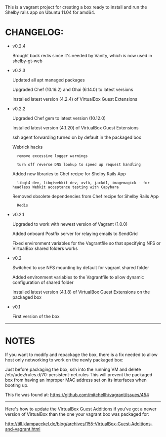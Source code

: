 This is a vagrant project for creating a box ready to install and run the Shelby rails app on Ubuntu 11.04 for amd64.

# CHANGELOG:

* v0.2.4

  Brought back redis since it's needed by Vanity, which is now used in shelby-gt-web

* v0.2.3

  Updated all apt managed packages

  Upgraded Chef (10.16.2) and Ohai (6.14.0) to latest versions

  Installed latest version (4.2.4) of VirtualBox Guest Extensions

* v0.2.2

	Upgraded Chef gem to latest version (10.12.0)

	Installed latest version (4.1.20) of VirtualBox Guest Extensions

	ssh agent forwarding turned on by default in the packaged box

	Webrick hacks

		remove excessive logger warnings

		turn off reverse DNS lookup to speed up request handling

	Added new libraries to Chef recipe for Shelby Rails App

		libqt4-dev, libqtwebkit-dev, xvfb, jackd1, imagemagick - for headless Webkit acceptance testing with Capybara

	Removed obsolete dependencies from Chef recipe for Shelby Rails App

		Redis

* v0.2.1

    Upgraded to work with newest version of Vagrant (1.0.0)

    Added onboard Postfix server for relaying emails to SendGrid

    Fixed environment variables for the Vagrantfile so that specifying NFS or VirtualBox shared folders works

* v0.2

    Switched to use NFS mounting by default for vagrant shared folder

    Added environment variables to the Vagrantfile to allow dynamic configuration of shared folder

    Installed latest version (4.1.8) of VirtualBox Guest Extensions on the packaged box

* v0.1

	First version of the box

---

# NOTES

If you want to modify and repackage the box, there is a fix needed to allow host only networking to work on the newly packaged box:

Just before packaging the box, ssh into the running VM and delete /etc/udev/rules.d/70-persistent-net.rules  This will prevent the packaged box from having an improper MAC address set on its interfaces when booting up.

This fix was found at: https://github.com/mitchellh/vagrant/issues/454

---

Here's how to update the VirtualBox Guest Additions if you've got a newer version of VirtualBox than the one your vagrant box was packaged for:

http://till.klampaeckel.de/blog/archives/155-VirtualBox-Guest-Additions-and-vagrant.html